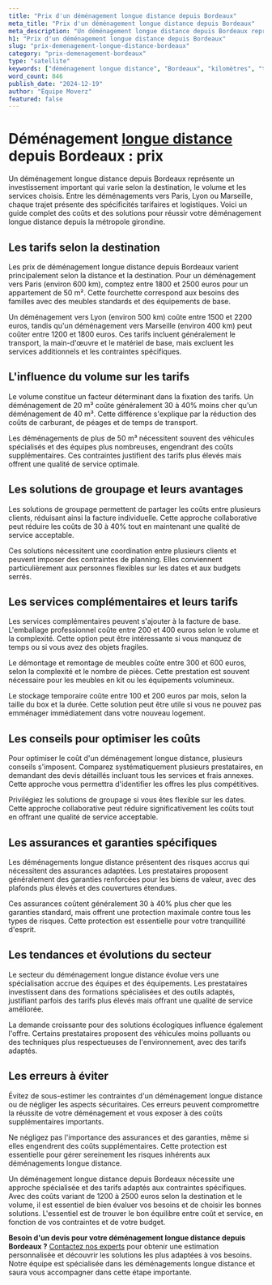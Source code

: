 ```yaml
---
title: "Prix d'un déménagement longue distance depuis Bordeaux"
meta_title: "Prix d'un déménagement longue distance depuis Bordeaux"
meta_description: "Un déménagement longue distance depuis Bordeaux représente un investissement important qui varie selon la destination, le volume et les services chois."
h1: "Prix d'un déménagement longue distance depuis Bordeaux"
slug: "prix-demenagement-longue-distance-bordeaux"
category: "prix-demenagement-bordeaux"
type: "satellite"
keywords: ["déménagement longue distance", "Bordeaux", "kilomètres", "tarifs"]
word_count: 846
publish_date: "2024-12-19"
author: "Équipe Moverz"
featured: false
---
```



# Déménagement [longue distance](/blog/demenagement-entreprise-bordeaux/demenagement-entreprise-bordeaux-guide) depuis Bordeaux : prix

Un déménagement longue distance depuis Bordeaux représente un investissement important qui varie selon la destination, le volume et les services choisis. Entre les déménagements vers Paris, Lyon ou Marseille, chaque trajet présente des spécificités tarifaires et logistiques. Voici un guide complet des coûts et des solutions pour réussir votre déménagement longue distance depuis la métropole girondine.

## Les tarifs selon la destination

Les prix de déménagement longue distance depuis Bordeaux varient principalement selon la distance et la destination. Pour un déménagement vers Paris (environ 600 km), comptez entre 1800 et 2500 euros pour un appartement de 50 m². Cette fourchette correspond aux besoins des familles avec des meubles standards et des équipements de base.

Un déménagement vers Lyon (environ 500 km) coûte entre 1500 et 2200 euros, tandis qu'un déménagement vers Marseille (environ 400 km) peut coûter entre 1200 et 1800 euros. Ces tarifs incluent généralement le transport, la main-d'œuvre et le matériel de base, mais excluent les services additionnels et les contraintes spécifiques.

## L'influence du volume sur les tarifs

Le volume constitue un facteur déterminant dans la fixation des tarifs. Un déménagement de 20 m³ coûte généralement 30 à 40% moins cher qu'un déménagement de 40 m³. Cette différence s'explique par la réduction des coûts de carburant, de péages et de temps de transport.

Les déménagements de plus de 50 m³ nécessitent souvent des véhicules spécialisés et des équipes plus nombreuses, engendrant des coûts supplémentaires. Ces contraintes justifient des tarifs plus élevés mais offrent une qualité de service optimale.

## Les solutions de groupage et leurs avantages

Les solutions de groupage permettent de partager les coûts entre plusieurs clients, réduisant ainsi la facture individuelle. Cette approche collaborative peut réduire les coûts de 30 à 40% tout en maintenant une qualité de service acceptable.

Ces solutions nécessitent une coordination entre plusieurs clients et peuvent imposer des contraintes de planning. Elles conviennent particulièrement aux personnes flexibles sur les dates et aux budgets serrés.

## Les services complémentaires et leurs tarifs

Les services complémentaires peuvent s'ajouter à la facture de base. L'emballage professionnel coûte entre 200 et 400 euros selon le volume et la complexité. Cette option peut être intéressante si vous manquez de temps ou si vous avez des objets fragiles.

Le démontage et remontage de meubles coûte entre 300 et 600 euros, selon la complexité et le nombre de pièces. Cette prestation est souvent nécessaire pour les meubles en kit ou les équipements volumineux.

Le stockage temporaire coûte entre 100 et 200 euros par mois, selon la taille du box et la durée. Cette solution peut être utile si vous ne pouvez pas emménager immédiatement dans votre nouveau logement.

## Les conseils pour optimiser les coûts

Pour optimiser le coût d'un déménagement longue distance, plusieurs conseils s'imposent. Comparez systématiquement plusieurs prestataires, en demandant des devis détaillés incluant tous les services et frais annexes. Cette approche vous permettra d'identifier les offres les plus compétitives.

Privilégiez les solutions de groupage si vous êtes flexible sur les dates. Cette approche collaborative peut réduire significativement les coûts tout en offrant une qualité de service acceptable.

## Les assurances et garanties spécifiques

Les déménagements longue distance présentent des risques accrus qui nécessitent des assurances adaptées. Les prestataires proposent généralement des garanties renforcées pour les biens de valeur, avec des plafonds plus élevés et des couvertures étendues.

Ces assurances coûtent généralement 30 à 40% plus cher que les garanties standard, mais offrent une protection maximale contre tous les types de risques. Cette protection est essentielle pour votre tranquillité d'esprit.

## Les tendances et évolutions du secteur

Le secteur du déménagement longue distance évolue vers une spécialisation accrue des équipes et des équipements. Les prestataires investissent dans des formations spécialisées et des outils adaptés, justifiant parfois des tarifs plus élevés mais offrant une qualité de service améliorée.

La demande croissante pour des solutions écologiques influence également l'offre. Certains prestataires proposent des véhicules moins polluants ou des techniques plus respectueuses de l'environnement, avec des tarifs adaptés.

## Les erreurs à éviter

Évitez de sous-estimer les contraintes d'un déménagement longue distance ou de négliger les aspects sécuritaires. Ces erreurs peuvent compromettre la réussite de votre déménagement et vous exposer à des coûts supplémentaires importants.

Ne négligez pas l'importance des assurances et des garanties, même si elles engendrent des coûts supplémentaires. Cette protection est essentielle pour gérer sereinement les risques inhérents aux déménagements longue distance.

Un déménagement longue distance depuis Bordeaux nécessite une approche spécialisée et des tarifs adaptés aux contraintes spécifiques. Avec des coûts variant de 1200 à 2500 euros selon la destination et le volume, il est essentiel de bien évaluer vos besoins et de choisir les bonnes solutions. L'essentiel est de trouver le bon équilibre entre coût et service, en fonction de vos contraintes et de votre budget.

**Besoin d'un devis pour votre déménagement longue distance depuis Bordeaux ?** [Contactez nos experts](/contact) pour obtenir une estimation personnalisée et découvrir les solutions les plus adaptées à vos besoins. Notre équipe est spécialisée dans les déménagements longue distance et saura vous accompagner dans cette étape importante.
